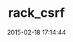 ---
layout: post
title:  "rack_csrf"
repo:   "baldowl/rack_csrf"
date:   2015-02-18 17:14:44
gemurl: https://github.com/baldowl/rack_csrf
---